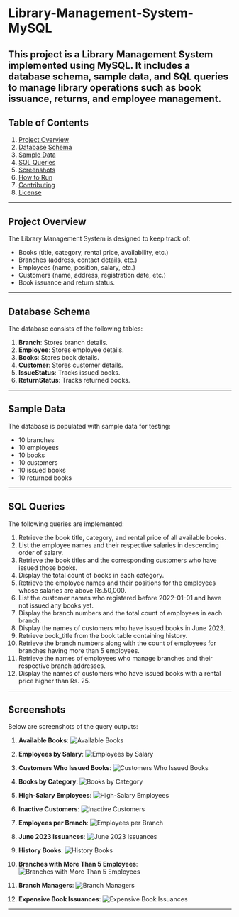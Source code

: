# Library-Management-System-MySQL
This project is a **Library Management System** implemented using MySQL. It includes a database schema, sample data, and SQL queries to manage library operations such as book issuance, returns, and employee management.
---

## Table of Contents

1. [Project Overview](#project-overview)
2. [Database Schema](#database-schema)
3. [Sample Data](#sample-data)
4. [SQL Queries](#sql-queries)
5. [Screenshots](#screenshots)
6. [How to Run](#how-to-run)
7. [Contributing](#contributing)
8. [License](#license)

---

## Project Overview

The Library Management System is designed to keep track of:
- Books (title, category, rental price, availability, etc.)
- Branches (address, contact details, etc.)
- Employees (name, position, salary, etc.)
- Customers (name, address, registration date, etc.)
- Book issuance and return status.

---

## Database Schema

The database consists of the following tables:
1. **Branch**: Stores branch details.
2. **Employee**: Stores employee details.
3. **Books**: Stores book details.
4. **Customer**: Stores customer details.
5. **IssueStatus**: Tracks issued books.
6. **ReturnStatus**: Tracks returned books.

---

## Sample Data

The database is populated with sample data for testing:
- 10 branches
- 10 employees
- 10 books
- 10 customers
- 10 issued books
- 10 returned books

---
## SQL Queries

The following queries are implemented:
1. Retrieve the book title, category, and rental price of all available books.
2. List the employee names and their respective salaries in descending order of salary.
3. Retrieve the book titles and the corresponding customers who have issued those books.
4. Display the total count of books in each category.
5. Retrieve the employee names and their positions for the employees whose salaries are above Rs.50,000.
6. List the customer names who registered before 2022-01-01 and have not issued any books yet.
7. Display the branch numbers and the total count of employees in each branch.
8. Display the names of customers who have issued books in June 2023.
9. Retrieve book_title from the book table containing history.
10. Retrieve the branch numbers along with the count of employees for branches having more than 5 employees.
11. Retrieve the names of employees who manage branches and their respective branch addresses.
12. Display the names of customers who have issued books with a rental price higher than Rs. 25.

---

## Screenshots

Below are screenshots of the query outputs:

1. **Available Books**:
   ![Available Books](screenshots/Q.1.png)

2. **Employees by Salary**:
   ![Employees by Salary](screenshots/Q.2.png)

3. **Customers Who Issued Books**:
   ![Customers Who Issued Books](screenshots/Q.3.png)

4. **Books by Category**:
   ![Books by Category](screenshots/Q.4.png)

5. **High-Salary Employees**:
   ![High-Salary Employees](screenshots/Q.5.png)

6. **Inactive Customers**:
   ![Inactive Customers](screenshots/Q.6.png)

7. **Employees per Branch**:
   ![Employees per Branch](screenshots/Q.7.png)

8. **June 2023 Issuances**:
   ![June 2023 Issuances](screenshots/Q.8.png)

9. **History Books**:
   ![History Books](screenshots/Q.9.png)

10. **Branches with More Than 5 Employees**:
    ![Branches with More Than 5 Employees](screenshots/Q.10.png)

11. **Branch Managers**:
    ![Branch Managers](screenshots/Q.11.png)

12. **Expensive Book Issuances**:
    ![Expensive Book Issuances](screenshots/Q.12.png)

---
